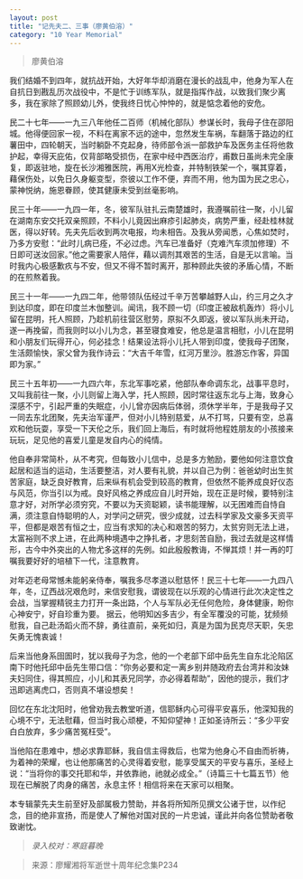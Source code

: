 ```yaml
---
layout: post
title: "记先夫二、三事（廖黄伯溶）"
category: "10 Year Memorial"
---
```


> 廖黄伯溶

我们结婚不到四年，就抗战开始，大好年华却消磨在漫长的战乱中，他身为军人在自抗日到戡乱历次战役中，不是忙于训练军队，就是指挥作战，以致我们聚少离多，我在家除了照顾幼儿外，使我终日忧心忡忡的，就是惦念着他的安危。

民二十七年——一九三八年他任二百师（机械化部队）参谋长时，我母子住在邵阳城。他得便回家一视，不料在离家不远的途中，忽然发生车祸，车翻落于路边的红薯田中，四轮朝天，当时躺卧不克起身，待师部令派一部救护车及医务主任将他救护起，幸得天庇佑，仅背部略受损伤，在家中经中西医治疗，甫数日虽尚未完全康复，即返驻地，旋在长沙湘雅医院，再用X光检查，并特制铁架一个，嘱其穿着，藉保伤处，以免日久身躯变型，奈彼以工作不便，弃而不用，他为国为民之忠心，蒙神悦纳，施恩眷顾，使其健康未受到丝毫影响。

民三十年——一九四一年，冬，彼军队驻扎云南楚雄时，我遵嘱前往一聚，小儿留在湖南东安交托双亲照顾，不料小儿竟因出麻疹引起肺炎，病势严重，经赴桂林就医，得以好转。先夫先后收到两次电报，均未相告。及我从旁闻悉，心焦如焚时，乃多方安慰：“此时儿病已痊，不必过虑。汽车已准备好（克难汽车须加修理）不日即可送汝回家。”他之需要家人陪伴，藉以调剂其艰苦的生活，自是无以言喻。当时我内心极感歉疚与不安，但又不得不暂时离开，那种顾此失彼的矛盾心情，不断的在煎熬着我。

民三十一年——一九四二年，他带领队伍经过千辛万苦攀越野人山，约三月之久才到达印度，即在印度兰木伽整训。闻讯，我不顾一切（印度正被敌机轰炸）将小儿留在昆明，托人照顾，乃趁机前往营区慰劳，原拟不久即返，彼以军队尚未开动，遂一再挽留，而我则时以小儿为念，甚至寝食难安，他总是温言相慰，小儿在昆明和小朋友们玩得开心，何必挂念！结果设法将小儿托人带到印度，使我母子团聚，生活颇愉快，家父曾为我作诗云：“大吉千年雪，红河万里沙。胜游忘作客，异国即为家。”

民三十五年初——一九四六年，东北军事吃紧，他部队奉命调东北，战事平息时，又叫我前往一聚，小儿则留上海入学，托人照顾，因时常往返东北与上海，致身心深感不宁，引起严重的失眠症，小儿曾亦因病后体弱，须休学半年，于是我母子又一同去东北团聚，先夫治军谨严，但对小儿特别慈爱，从不打骂，只要有空，总喜欢和他玩耍，享受一下天伦之乐，我们回上海后，有时就将他程姓朋友的小孩接来玩玩，足见他的喜爱儿童是发自内心的纯情。

他自奉非常简朴，从不考究，但每致小儿信中，总是多方勉励，要他如何注意饮食起居和适当的运动，生活要整洁，对人要有礼貌，并以自己为例：爸爸幼时出生贫苦家庭，缺乏良好教育，后来纵有机会受到较高的教育，但依然不能养成良好仪态与风范，你当引以为戒。良好风格之养成应自儿时开始，现在正是时候，要特别注意才好，对所学必须穷究，不要以为天资聪颖，读书能理解，以无困难而自恃自满，须注意自恃聪明的人，对学问之研究，很少成就，过去科学家及文豪多天资平平，但都是艰苦有恒之士，应当有求知的决心和艰苦的努力，太贫穷则无法上进，太富裕则不求上进，在此两种境遇中之挣扎者，才思刻苦自励，我过去就是这样情形，古今中外突出的人物尤多这样的先例。如此殷殷教诲，不惮其烦！并一再的叮嘱我要好好的培植下一代，注意教育。

对年迈老母常憾未能躬亲侍奉，嘱我多尽孝道以慰慈怀！民三十七年——一九四八年，冬，辽西战况艰危时，来信安慰我，谓彼现在以乐观的心情进行此次决定性之会战，当掌握精锐主力打开一条出路，个人与军队必无任何危险，身体健康，盼你心神安宁，好自珍重为要。
据云，他明知凶多吉少，有全军覆没的可能，犹频频慰我，自己赴汤蹈火而不辞，勇往直前，亲死如归，真是为国为民克尽天职，矢忠矢勇无愧衷诚！

后来当他身系囹圄时，犹以我母子为念，他的一个老部下邱中岳先生自东北沦陷区南下时他托邱中岳先生带口信：“你务必要和定一离乡别井随政府去台湾并和汝妹夫妇同住，得其照应，小儿和其表兄同学，亦必得着帮助”，因他的提示，我们才迅即逃离虎口，否则真不堪设想矣！

回忆在东北沈阳时，他曾劝我去教堂听道，信耶稣内心可得平安喜乐，他深知我的心境不宁，无法慰藉，但当时我心顽梗，不知仰望神！正如圣诗所云：“多少平安白白放弃，多少痛苦冤枉受”。

当他陷在患难中，想必求靠耶稣，我自信主得救后，也常为他身心不自由而祈祷，为着神的荣耀，也让他那痛苦的心灵得着安慰，能享受属天的平安与喜乐，圣经上说：“当将你的事交托耶和华，并依靠祂，祂就必成全。”（诗篇三十七篇五节）他现在已解脱了肉身的痛苦，永息主怀！相信将来在天家可以相聚。

本专辑蒙先夫生前至好及部属极力赞助，并各将所知所见撰文公诸于世，以作纪念，目的绝非宣扬，而是使人了解他对国对民的一片忠诚，谨此并向各位赞助者敬致谢忱。


>*录入校对：寒庭暮晚*

> 来源：廖耀湘将军逝世十周年纪念集P234